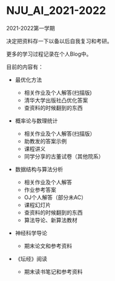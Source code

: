 # NJU_AI_2021-2022
2021-2022第一学期

决定把资料存一下以备以后自我复习和考研。

更多的学习过程记录在个人Blog中。

目前的内容有：

- 最优化方法
  - 相关作业及个人解答(扫描版)
  - 清华大学出版社凸优化答案
  - 查资料的时候翻到的东西

- 概率论与数理统计
  - 相关作业及个人解答(扫描版）
  - 助教发的答案示例
  - 课程讲义
  - 同学分享的古董试卷（其他院系）

- 数据结构与算法分析
  - 相关作业及个人解答
  - 作业参考答案
  - OJ个人解答（部分未AC）
  - 课程幻灯片
  - 查资料的时候翻到的东西
  - 算法导论、新算法教材

- 神经科学导论
  - 期末论文和参考资料

- 《坛经》阅读
  - 期末读书笔记和参考资料
